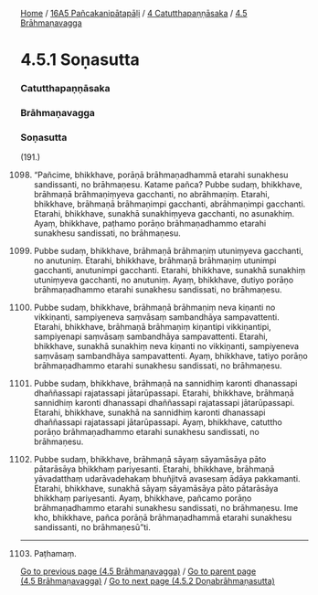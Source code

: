 
[Home](/) / [16A5 Pañcakanipātapāḷi](../../../16A5.md) / [4 Catutthapaṇṇāsaka](../../4.md) / [4.5 Brāhmaṇavagga](../4.5.md)

# 4.5.1 Soṇasutta

### Catutthapaṇṇāsaka

### Brāhmaṇavagga

### Soṇasutta

(191.)

1098. “Pañcime, bhikkhave, porāṇā brāhmaṇadhammā etarahi sunakhesu sandissanti, no brāhmaṇesu. Katame pañca? Pubbe sudaṃ, bhikkhave, brāhmaṇā brāhmaṇiṃyeva gacchanti, no abrāhmaṇiṃ. Etarahi, bhikkhave, brāhmaṇā brāhmaṇimpi gacchanti, abrāhmaṇimpi gacchanti. Etarahi, bhikkhave, sunakhā sunakhiṃyeva gacchanti, no asunakhiṃ. Ayaṃ, bhikkhave, paṭhamo porāṇo brāhmaṇadhammo etarahi sunakhesu sandissati, no brāhmaṇesu.

1099. Pubbe sudaṃ, bhikkhave, brāhmaṇā brāhmaṇiṃ utuniṃyeva gacchanti, no anutuniṃ. Etarahi, bhikkhave, brāhmaṇā brāhmaṇiṃ utunimpi gacchanti, anutunimpi gacchanti. Etarahi, bhikkhave, sunakhā sunakhiṃ utuniṃyeva gacchanti, no anutuniṃ. Ayaṃ, bhikkhave, dutiyo porāṇo brāhmaṇadhammo etarahi sunakhesu sandissati, no brāhmaṇesu.

1100. Pubbe sudaṃ, bhikkhave, brāhmaṇā brāhmaṇiṃ neva kiṇanti no vikkiṇanti, sampiyeneva saṃvāsaṃ sambandhāya sampavattenti. Etarahi, bhikkhave, brāhmaṇā brāhmaṇiṃ kiṇantipi vikkiṇantipi, sampiyenapi saṃvāsaṃ sambandhāya sampavattenti. Etarahi, bhikkhave, sunakhā sunakhiṃ neva kiṇanti no vikkiṇanti, sampiyeneva saṃvāsaṃ sambandhāya sampavattenti. Ayaṃ, bhikkhave, tatiyo porāṇo brāhmaṇadhammo etarahi sunakhesu sandissati, no brāhmaṇesu.

1101. Pubbe sudaṃ, bhikkhave, brāhmaṇā na sannidhiṃ karonti dhanassapi dhaññassapi rajatassapi jātarūpassapi. Etarahi, bhikkhave, brāhmaṇā sannidhiṃ karonti dhanassapi dhaññassapi rajatassapi jātarūpassapi. Etarahi, bhikkhave, sunakhā na sannidhiṃ karonti dhanassapi dhaññassapi rajatassapi jātarūpassapi. Ayaṃ, bhikkhave, catuttho porāṇo brāhmaṇadhammo etarahi sunakhesu sandissati, no brāhmaṇesu.

1102. Pubbe sudaṃ, bhikkhave, brāhmaṇā sāyaṃ sāyamāsāya pāto pātarāsāya bhikkhaṃ pariyesanti. Etarahi, bhikkhave, brāhmaṇā yāvadatthaṃ udarāvadehakaṃ bhuñjitvā avasesaṃ ādāya pakkamanti. Etarahi, bhikkhave, sunakhā sāyaṃ sāyamāsāya pāto pātarāsāya bhikkhaṃ pariyesanti. Ayaṃ, bhikkhave, pañcamo porāṇo brāhmaṇadhammo etarahi sunakhesu sandissati, no brāhmaṇesu. Ime kho, bhikkhave, pañca porāṇā brāhmaṇadhammā etarahi sunakhesu sandissanti, no brāhmaṇesū”ti.

---

1103. Paṭhamaṃ.



[Go to previous page (4.5 Brāhmaṇavagga)](../4.5.md) / [Go to parent page (4.5 Brāhmaṇavagga)](../4.5.md) / [Go to next page (4.5.2 Doṇabrāhmaṇasutta)](4.5.2.md)


